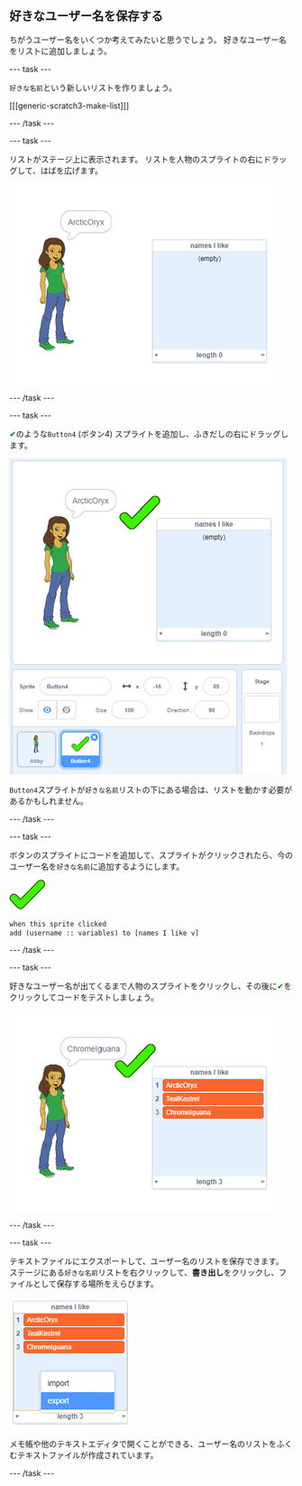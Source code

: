 ## 好きなユーザー名を保存する

ちがうユーザー名をいくつか考えてみたいと思うでしょう。 好きなユーザー名をリストに追加しましょう。

\--- task \---

`好きな名前`という新しいリストを作りましょう。

[[[generic-scratch3-make-list]]]

\--- /task \---

\--- task \---

リストがステージ上に表示されます。 リストを人物のスプライトの右にドラッグして、はばを広げます。

![左下でハイライト表示されている、サイズをかえた「好きな名前」リスト](images/usernames-like-stage.png)

\--- /task \---

\--- task \---

<span style="color: green;">✔</span>のような`Button4` (ボタン4) スプライトを追加し、ふきだしの右にドラッグします。

![ステージ上の「好きな名前」リストのとなりにある緑色のチェックマークのスプライト](images/usernames-tick.png)

`Button4`スプライトが`好きな名前`リストの下にある場合は、リストを動かす必要があるかもしれません。

\--- /task \---

\--- task \---

ボタンのスプライトにコードを追加して、スプライトがクリックされたら、今のユーザー名を`好きな名前`に追加するようにします。

![ボタンのスプライト](images/button-sprite.png)

```blocks3
when this sprite clicked
add (username :: variables) to [names I like v]
```

\--- /task \---

\--- task \---

好きなユーザー名が出てくるまで人物のスプライトをクリックし、その後に<span style="color: green;">✔</span>をクリックしてコードをテストしましょう。

![ユーザー名が追加された「好きな名前」リスト](images/usernames-like-list.png)

\--- /task \---

\--- task \---

テキストファイルにエクスポートして、ユーザー名のリストを保存できます。 ステージにある`好きな名前`リストを右クリックして、**書き出し**をクリックし、ファイルとして保存する場所をえらびます。

![「書き出し」オプションがハイライト表示されたリストメニュー](images/usernames-export.png)

メモ帳や他のテキストエディタで開くことができる、ユーザー名のリストをふくむテキストファイルが作成されています。

\--- /task \---